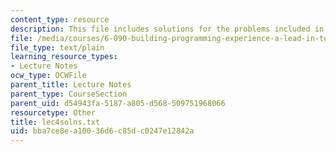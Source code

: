 ```yaml
---
content_type: resource
description: This file includes solutions for the problems included in lecture 4.
file: /media/courses/6-090-building-programming-experience-a-lead-in-to-6-001-january-iap-2005/bba7ce8ea10036d6c85dc0247e12842a_lec4solns.txt
file_type: text/plain
learning_resource_types:
- Lecture Notes
ocw_type: OCWFile
parent_title: Lecture Notes
parent_type: CourseSection
parent_uid: d54943fa-5187-a805-d568-509751968066
resourcetype: Other
title: lec4solns.txt
uid: bba7ce8e-a100-36d6-c85d-c0247e12842a
---
```

